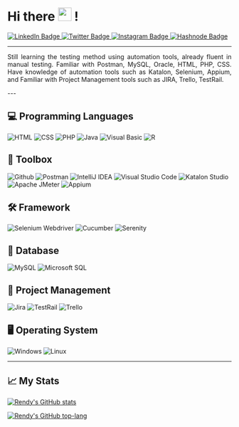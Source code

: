 # Hi there <img src="https://raw.githubusercontent.com/rndsetiawan/rndsetiawan/master/wave.gif" width="30px" height="30px" /> !
<div id="badges">
  <a href="https://www.linkedin.com/in/rndsetiawan/">
    <img src="https://img.shields.io/badge/LinkedIn-white?style=for-the-badge&logo=linkedin&logoColor=0A66C2" alt="LinkedIn Badge"/>
  </a>
  <a href="https://www.twitter.com/RndSetiawan/">
    <img src="https://img.shields.io/badge/Twitter-white?style=for-the-badge&logo=twitter&logoColor=1DA1F2" alt="Twitter Badge"/>
  </a>
  <a href="https://www.instagram.com/Rnd.Setiawan/">
    <img src="https://img.shields.io/badge/Instagram-white?style=for-the-badge&logo=instagram&logoColor=E4405F" alt="Instagram Badge"/>
  </a>
  <a href="https://rndsetiawan.hashnode.dev/">
      <img src="https://img.shields.io/badge/Hashnode-white?style=for-the-badge&logo=hashnode&logoColor=2962FF" alt="Hashnode Badge"/>
  </a>
</div>

---

<p align='justify'>
Still learning the testing method using automation tools, already fluent in manual testing.
Familiar with Postman, MySQL, Oracle, HTML, PHP, CSS.
Have knowledge of automation tools such as Katalon, Selenium, Appium, and Familiar with Project Management tools such as JIRA, Trello, TestRail.
</p>
---

## 💻 Programming Languages
![HTML](https://img.shields.io/badge/-html-181717?style=for-the-badge&logo=html&logoColor=)
![CSS](https://img.shields.io/badge/-css-181717?style=for-the-badge&logo=css&logoColor=)
![PHP](https://img.shields.io/badge/-php-181717?style=for-the-badge&logo=php&logoColor=777BB4)
![Java](https://img.shields.io/badge/-java-181717?style=for-the-badge&logo=java&logoColor=)
![Visual Basic](https://img.shields.io/badge/-visual%20basic-181717?style=for-the-badge&logo=visual-basic&logoColor=)
![R](https://img.shields.io/badge/-r-181717?style=for-the-badge&logo=r&logoColor=276DC3)
                                                                                                                           
## 🧰 Toolbox
![Github](https://img.shields.io/badge/-github-181717?style=for-the-badge&logo=github&logoColor=)
![Postman](https://img.shields.io/badge/-postman-181717?style=for-the-badge&logo=postman&logoColor=FF6C37)
![IntelliJ IDEA](https://img.shields.io/badge/-intellij%20idea-181717?style=for-the-badge&logo=intellij-idea&logoColor=)
![Visual Studio Code](https://img.shields.io/badge/visual%20studio%20code-181717?style=for-the-badge&logo=visual-studio-code&logoColor=007ACC)
![Katalon Studio](https://img.shields.io/badge/-katalon%20studio-181717?style=for-the-badge&logo=katalon-studio&logoColor=)
![Apache JMeter](https://img.shields.io/badge/-apache%20jmeter-181717?style=for-the-badge&logo=apache-jmeter&logoColor=D22128)
![Appium](https://img.shields.io/badge/-appium-181717?style=for-the-badge&logo=appium&logoColor=)

## 🛠 Framework
![Selenium Webdriver](https://img.shields.io/badge/-selenium-181717?style=for-the-badge&logo=selenium&logoColor=43B02A)
![Cucumber](https://img.shields.io/badge/-cucumber-181717?style=for-the-badge&logo=cucumber&logoColor=23D96C)
![Serenity](https://img.shields.io/badge/-serenity-181717?style=for-the-badge&logo=serenity&logoColor=)

## 📂 Database
![MySQL](https://img.shields.io/badge/-mysql-181717?style=for-the-badge&logo=mysql&logoColor=4479A1)
![Microsoft SQL](https://img.shields.io/badge/-oracle-181717?style=for-the-badge&logo=oracle&logoColor=F80000)

## 📔 Project Management
![Jira](https://img.shields.io/badge/-jira-181717?style=for-the-badge&logo=jira&logoColor=0052CC)
![TestRail](https://img.shields.io/badge/-testrail-181717?style=for-the-badge&logo=testrail&logoColor=)
![Trello](https://img.shields.io/badge/-trello-181717?style=for-the-badge&logo=trello&logoColor=0052CC)

## 🖥️ Operating System
![Windows](https://img.shields.io/badge/-windows-181717?style=for-the-badge&logo=windows&logoColor=0078D6)
![Linux](https://img.shields.io/badge/-linux-181717?style=for-the-badge&logo=linux&logoColor=FCC624)

---

## 📈 My Stats
[![Rendy's GitHub stats](https://github-readme-stats.vercel.app/api?username=rndsetiawan&count_private=true&show_icons=true&theme=radical)](https://github.com/rndsetiawan/github-readme-stats)

[![Rendy's GitHub top-lang](https://github-readme-stats.vercel.app/api/top-langs/?username=rndsetiawan&layout=compact&theme=radical&langs_count=10)](https://github.com/rndsetiawan/github-readme-stats)

<!-- Resources -->
<!-- GitHub Stats: https://github.com/anuraghazra/github-readme-stats -->
<!-- Awesome GitHub Profile README: https://github.com/abhisheknaiidu/awesome-github-profile-readme -->
<!-- Icons: https://simpleicons.org/ -->
<!-- Emojis: https://emojipedia.org/emoji/ -->
<!-- HTML Emojis: https://www.fileformat.info/index.htm -->
<!-- Shields: https://shields.io/ -->
